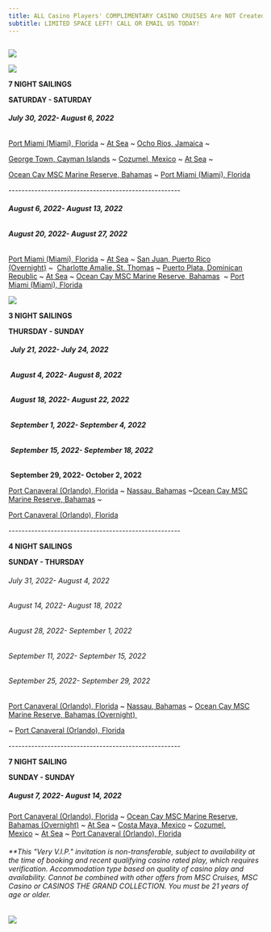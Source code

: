 ```yaml
---
title: ALL Casino Players' COMPLIMENTARY CASINO CRUISES Are NOT Created Equal!!
subtitle: LIMITED SPACE LEFT! CALL OR EMAIL US TODAY!
---
```

![]()

![](/uploads/msc-zero-cost-staterooms-for-ctgc-website.jpg)

![](/uploads/msc-seashore-departing-from-miami.png)

<!--StartFragment-->

**7 NIGHT SAILINGS**

**SATURDAY - SATURDAY** 

###### **July 30, 2022- August 6, 2022**  

[Port Miami (Miami), Florida](https://www.msccruisesusa.com/destination/ports/MIA) ~ [At Sea](https://www.msccruisesusa.com/on-board/entertainment) ~ [Ocho Rios, Jamaica](https://www.msccruisesusa.com/destination/ports/OCJ) ~ 

[George Town, Cayman Islands](https://www.msccruisesusa.com/destination/ports/GCM) ~ [Cozumel, Mexico](https://www.msccruisesusa.com/destination/ports/CZM) ~ [At Sea](https://www.msccruisesusa.com/on-board/entertainment) ~ 

[Ocean Cay MSC Marine Reserve, Bahamas](https://www.msccruisesusa.com/destination/ports/1SC) ~ [Port Miami (Miami), Florida](https://www.msccruisesusa.com/destination/ports/MIA)

\-----------------------------------------------------

###### **August 6, 2022- August 13, 2022**

###### **August 20, 2022- August 27, 2022**

[Port Miami (Miami), Florida](https://www.msccruisesusa.com/destination/ports/MIA) ~ [At Sea](https://www.msccruisesusa.com/on-board/entertainment) ~ [San Juan, Puerto Rico (Overnight)](https://www.msccruisesusa.com/destination/ports/SJU) ~  [Charlotte Amalie, St. Thomas](https://www.msccruisesusa.com/destination/ports/CHA) ~ [Puerto Plata, Dominican Republic](https://www.msccruisesusa.com/destination/ports/POP) ~ [At Sea](https://www.msccruisesusa.com/on-board/entertainment) ~ [Ocean Cay MSC Marine Reserve, Bahamas](https://www.msccruisesusa.com/destination/ports/1SC)  ~ [Port Miami (Miami), Florida](https://www.msccruisesusa.com/destination/ports/MIA)

<!--EndFragment-->

![](/uploads/msc-divina-banner.png)

<!--StartFragment-->

**3 NIGHT SAILINGS**

**THURSDAY - SUNDAY**

######  **July 21, 2022- July 24, 2022**

######  **August 4, 2022- August 8, 2022**

######  **August 18, 2022- August 22, 2022**

######  **September 1, 2022- September 4, 2022**

######  **September 15, 2022- September 18, 2022** 

 **September 29, 2022- October 2, 2022** 

[Port Canaveral (Orlando), Florida](https://www.msccruisesusa.com/destination/ports/PCA) ~ [Nassau, Bahamas](https://www.msccruisesusa.com/destination/ports/NAS) ~[Ocean Cay MSC Marine Reserve, Bahamas](https://www.msccruisesusa.com/destination/ports/1SC) ~ 

[Port Canaveral (Orlando), Florida](https://www.msccruisesusa.com/destination/ports/PCA)

\-----------------------------------------------------

**4 NIGHT SAILINGS**

**SUNDAY - THURSDAY**

###### July 31, 2022- August 4, 2022

###### August 14, 2022- August 18, 2022

###### August 28, 2022- September 1, 2022

###### September 11, 2022- September 15, 2022

###### September 25, 2022- September 29, 2022

[Port Canaveral (Orlando), Florida](https://www.msccruisesusa.com/destination/ports/PCA) ~ [Nassau, Bahamas](https://www.msccruisesusa.com/destination/ports/NAS) ~ [Ocean Cay MSC Marine Reserve, Bahamas (Overnight) ](https://www.msccruisesusa.com/destination/ports/1SC)

~ [Port Canaveral (Orlando), Florida](https://www.msccruisesusa.com/destination/ports/PCA)

\-----------------------------------------------------

**7 NIGHT SAILING**

**SUNDAY - SUNDAY**

##### August 7, 2022- August 14, 2022 

[Port Canaveral (Orlando), Florida](https://www.msccruisesusa.com/destination/ports/PCA) ~ [Ocean Cay MSC Marine Reserve, Bahamas (Overnight)](https://www.msccruisesusa.com/destination/ports/1SC) ~ [At Sea](https://www.msccruisesusa.com/on-board/entertainment) ~ [Costa Maya, Mexico](https://www.msccruisesusa.com/destination/ports/OAY) ~ [Cozumel, Mexico](https://www.msccruisesusa.com/destination/ports/CZM) ~ [At Sea](https://www.msccruisesusa.com/on-board/entertainment) ~ [Port Canaveral (Orlando), Florida](https://www.msccruisesusa.com/destination/ports/PCA)

<!--EndFragment-->

###### \*\*This "Very V.I.P." invitation is non-transferable, subject to availability at the time of booking and recent qualifying casino rated play, which requires verification. Accommodation type based on quality of casino play and availability. Cannot be combined with other offers from MSC Cruises, MSC Casino or CASINOS THE GRAND COLLECTION. You must be 21 years of age or older.  

![](/uploads/2022-ctgc-here-there-everywhere.png)